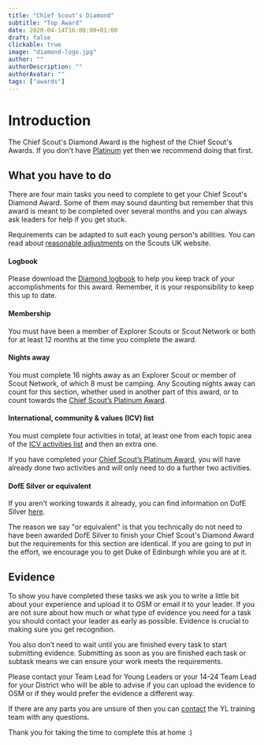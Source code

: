 ```yaml
---
title: "Chief Scout's Diamond"
subtitle: "Top Award"
date: 2020-04-14T16:00:00+01:00
draft: false
clickable: true
image: "diamond-logo.jpg"
author: ""
authorDescription: ""
authorAvatar: ""
tags: ["awards"]
---
```


# Introduction

The Chief Scout's Diamond Award is the highest of the Chief Scout's Awards. If you don't have [Platinum](/chief-scouts-platinum) yet then we recommend doing that first.

## What you have to do

There are four main tasks you need to complete to get your Chief Scout's Diamond Award. Some of them may sound daunting but remember that this award is meant to be completed over several months and you can always ask leaders for help if you get stuck.

Requirements can be adapted to suit each young person's abilities. You can read about [reasonable adjustments](https://www.scouts.org.uk/volunteers/equity-diversity-and-inclusion/supporting-people-with-additional-needs/agreeing-adjustments/adjustments-to-badges-and-awards/) on the Scouts UK website.

#### Logbook

Please download the [Diamond logbook](https://prod-cms.scouts.org.uk/media/x2mpnjp5/cheif-scout-diamond-award-log-book-march-2025.pdf) to help you keep track of your accomplishments for this award. Remember, it is your responsibility to keep this up to date.

#### Membership

You must have been a member of Explorer Scouts or Scout Network or both for at least 12 months at the time you complete the award.

#### Nights away

You must complete 16 nights away as an Explorer Scout or member of Scout Network, of which 8 must be camping. Any Scouting nights away can count for this section, whether used in another part of this award, or to count towards the [Chief Scout’s Platinum Award](/chief-scouts-platinum).

#### International, community & values (ICV) list

You must complete four activities in total, at least one from each topic area of the <a href="https://www.scouts.org.uk/explorers/chief-scout-s-diamond-award-icv-list" target="_blank">ICV activities list</a> and then an extra one.

If you have completed your [Chief Scout’s Platinum Award](/chief-scouts-platinum), you will have already done two activities and will only need to do a further two activities.

#### DofE Silver or equivalent

If you aren't working towards it already, you can find information on DofE Silver [here](/dofe-silver).

The reason we say "or equivalent" is that you technically do not need to have been awarded DofE Silver to finish your Chief Scout's Diamond Award but the requirements for this section are identical. If you are going to put in the effort, we encourage you to get Duke of Edinburgh while you are at it.

## Evidence

To show you have completed these tasks we ask you to write a little bit about your experience and upload it to OSM or email it to your leader. If you are not sure about how much or what type of evidence you need for a task you should contact your leader as early as possible. Evidence is crucial to making sure you get recognition.

You also don’t need to wait until you are finished every task to start submitting evidence. Submitting as soon as you are finished each task or subtask means we can ensure your work meets the requirements.

Please contact your Team Lead for Young Leaders or your 14-24 Team Lead for your District who will be able to advise if you can upload the evidence to OSM or if they would prefer the evidence a different way.

If there are any parts you are unsure of then you can [contact](/contact) the YL training team with any questions.

Thank you for taking the time to complete this at home :)

